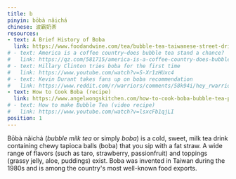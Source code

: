 ```yaml
---
title: b
pinyin: bōbà nǎichá
chinese: 波霸奶茶
resources: 
- text: A Brief History of Boba
  link: https://www.foodandwine.com/tea/bubble-tea-taiwanese-street-drink-turned-american-addiction
# - text: America is a coffee country—does bubble tea stand a chance?
#   link: https://qz.com/581715/america-is-a-coffee-country-does-bubble-tea-stand-a-chance/
# - text: Hillary Clinton tries boba for the first time
#   link: https://www.youtube.com/watch?v=S-Xr1zHUxc4
# - text: Kevin Durant takes fans up on boba recommendation
#   link: https://www.reddit.com/r/warriors/comments/58k94i/hey_rwarriors_my_names_kevin/d913vit/
- text: How to Cook Boba (recipe)
  link: https://www.angelwongskitchen.com/how-to-cook-boba-bubble-tea-pearls.html
# - text: How to make Bubble Tea (video recipe)
#   link: https://www.youtube.com/watch?v=lsxcFb1qjLI
position: 1
---
```


Bōbà nǎichá (*bubble milk tea* or simply *boba*) is a cold, sweet, milk tea drink containing chewy tapioca balls (boba) that you sip with a fat straw. A wide range of flavors (such as taro, strawberry, passionfruit) and toppings (grassy jelly, aloe, puddings) exist. Boba was invented in Taiwan during the 1980s and is among the country's most well-known food exports.
